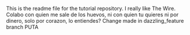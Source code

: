 This is the readme file for the tutorial repository.
I really like The Wire.
Colabo con quien me sale de los huevos, ni con quien tu quieres ni por dinero, solo por corazon, lo entiendes?
Change made in dazzling_feature branch PUTA